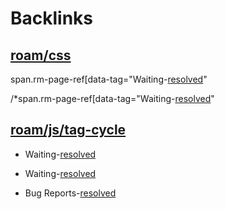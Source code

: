 
# Backlinks
## [roam/css](<roam/css.md>)
span.rm-page-ref[data-tag="Waiting-[resolved](<resolved.md>)"

/*span.rm-page-ref[data-tag="Waiting-[resolved](<resolved.md>)"

## [roam/js/tag-cycle](<roam/js/tag-cycle.md>)
- Waiting-[resolved](<resolved.md>)

- Waiting-[resolved](<resolved.md>)

- Bug Reports-[resolved](<resolved.md>)

